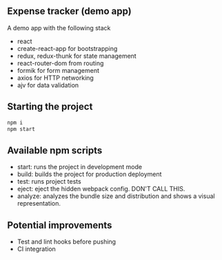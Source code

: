 ## Expense tracker (demo app)

A demo app with the following stack

- react
- create-react-app for bootstrapping
- redux, redux-thunk for state management
- react-router-dom from routing
- formik for form management
- axios for HTTP networking
- ajv for data validation

## Starting the project

```sh
npm i
npm start
```

## Available npm scripts

- start: runs the project in development mode
- build: builds the project for production deployment
- test: runs project tests
- eject: eject the hidden webpack config. DON'T CALL THIS.
- analyze: analyzes the bundle size and distribution and shows a visual representation.

## Potential improvements

- Test and lint hooks before pushing
- CI integration

